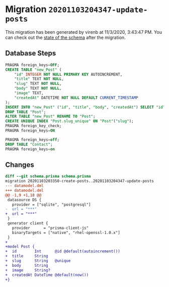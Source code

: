 # Migration `20201103204347-update-posts`

This migration has been generated by virenb at 11/3/2020, 3:43:47 PM.
You can check out the [state of the schema](./schema.prisma) after the migration.

## Database Steps

```sql
PRAGMA foreign_keys=OFF;
CREATE TABLE "new_Post" (
    "id" INTEGER NOT NULL PRIMARY KEY AUTOINCREMENT,
    "title" TEXT NOT NULL,
    "slug" TEXT NOT NULL,
    "body" TEXT NOT NULL,
    "image" TEXT,
    "createdAt" DATETIME NOT NULL DEFAULT CURRENT_TIMESTAMP
);
INSERT INTO "new_Post" ("id", "title", "body", "createdAt") SELECT "id", "title", "body", "createdAt" FROM "Post";
DROP TABLE "Post";
ALTER TABLE "new_Post" RENAME TO "Post";
CREATE UNIQUE INDEX "Post.slug_unique" ON "Post"("slug");
PRAGMA foreign_key_check;
PRAGMA foreign_keys=ON

PRAGMA foreign_keys=off;
DROP TABLE "Contact";
PRAGMA foreign_keys=on
```

## Changes

```diff
diff --git schema.prisma schema.prisma
migration 20201103203350-create-posts..20201103204347-update-posts
--- datamodel.dml
+++ datamodel.dml
@@ -1,9 +1,18 @@
 datasource DS {
   provider = ["sqlite", "postgresql"]
-  url = "***"
+  url = "***"
 }
 generator client {
   provider      = "prisma-client-js"
   binaryTargets = ["native", "rhel-openssl-1.0.x"]
 }
+
+model Post {
+  id        Int      @id @default(autoincrement())
+  title     String
+  slug      String   @unique
+  body      String
+  image     String?
+  createdAt DateTime @default(now())
+}
```


